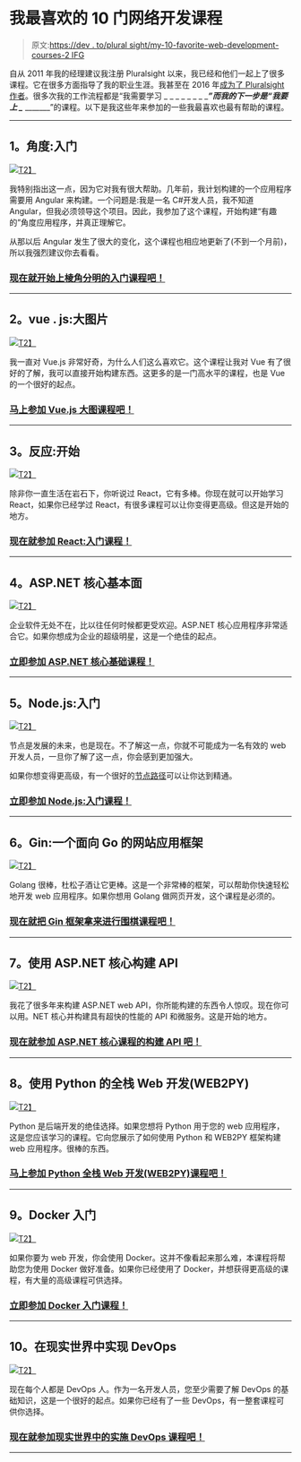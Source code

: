 # 我最喜欢的 10 门网络开发课程

> 原文:[https://dev . to/plural sight/my-10-favorite-web-development-courses-2 IFG](https://dev.to/pluralsight/my-10-favorite-web-development-courses-2ifg)

自从 2011 年我的经理建议我注册 Pluralsight 以来，我已经和他们一起上了很多课程。它在很多方面指导了我的职业生涯。我甚至在 2016 年[成为了 Pluralsight 作者](http://bit.ly/2lJ630g)。很多次我的工作流程都是“我需要学习 _ _ _ _ _ _ _ _***”而我的下一步是“我要上 _*** _______”的课程。以下是我这些年来参加的一些我最喜欢也最有帮助的课程。

* * *

## [](#1-angular-getting-started)1。角度:入门

[![](img/fdc0c7832c17d0918d8d0c72cabf62c9.png)T2】](http://bit.ly/2k1RW5S)

我特别指出这一点，因为它对我有很大帮助。几年前，我计划构建的一个应用程序需要用 Angular 来构建。一个问题是:我是一名 C#开发人员，我不知道 Angular，但我必须领导这个项目。因此，我参加了这个课程，开始构建“有趣的”角度应用程序，并真正理解它。

从那以后 Angular 发生了很大的变化，这个课程也相应地更新了(不到一个月前)，所以我强烈建议你去看看。

### [](#take-the-angular-getting-started-course-now)[现在就开始上棱角分明的入门课程吧！](http://bit.ly/2k1RW5S)

* * *

## 2。vue . js:大图片

[![](img/409b46436b67ae9e71a211ba351860b9.png)T2】](http://bit.ly/2lYwjUB)

我一直对 Vue.js 非常好奇，为什么人们这么喜欢它。这个课程让我对 Vue 有了很好的了解，我可以直接开始构建东西。这更多的是一门高水平的课程，也是 Vue 的一个很好的起点。

### [](#take-the-vuejs-big-picture-course-now)[马上参加 Vue.js 大图课程吧！](http://bit.ly/2k1RW5S)

* * *

## [](#3-react-getting-started)3。反应:开始

[![](img/3e72152c8eb6fbdb96f41353a1388788.png)T2】](http://bit.ly/2m3rzx9)

除非你一直生活在岩石下，你听说过 React，它有多棒。你现在就可以开始学习 React，如果你已经学过 React，有很多课程可以让你变得更高级。但这是开始的地方。

### [](#take-the-react-getting-started-course-now)[现在就参加 React:入门课程！](http://bit.ly/2m3rzx9)

* * *

## [](#4-aspnet-core-fundamentals)4。ASP.NET 核心基本面

[![](img/27c36531bdf41410c9403b62defa4cd0.png)T2】](http://bit.ly/2lYLFsd)

企业软件无处不在，比以往任何时候都更受欢迎。ASP.NET 核心应用程序非常适合它。如果你想成为企业的超级明星，这是一个绝佳的起点。

### [](#take-the-aspnet-core-fundamentals-course-now)[立即参加 ASP.NET 核心基础课程！](http://bit.ly/2lYLFsd)

* * *

## [](#5-nodejs-getting-started)5。Node.js:入门

[![](img/ff7ea570935386ffb9d25c90c256ab34.png)T2】](http://bit.ly/2lEpLKL)

节点是发展的未来，也是现在。不了解这一点，你就不可能成为一名有效的 web 开发人员，一旦你了解了这一点，你会感到更加强大。

如果你想变得更高级，有一个很好的[节点路径](http://bit.ly/2m3rSbh)可以让你达到精通。

### [](#take-the-nodejs-getting-started-course-now)[立即参加 Node.js:入门课程！](http://bit.ly/2lEpLKL)

* * *

## [](#6-gin-a-website-application-framework-for-go)6。Gin:一个面向 Go 的网站应用框架

[![](img/8d89b4cf84291ce3c321bc7a40f6c1da.png)T2】](http://bit.ly/2lIuA5D)

Golang 很棒，杜松子酒让它更棒。这是一个非常棒的框架，可以帮助你快速轻松地开发 web 应用程序。如果你想用 Golang 做网页开发，这个课程是必须的。

### [](#take-the-gin-framework-for-go-course-now)[现在就把 Gin 框架拿来进行围棋课程吧！](http://bit.ly/2lIuA5D)

* * *

## [](#7-building-an-api-with-aspnet-core)7。使用 ASP.NET 核心构建 API

[![](img/20acab3a1c5335783577b8c87febe739.png)T2】](http://bit.ly/2lYMfWV)

我花了很多年来构建 ASP.NET web API，你所能构建的东西令人惊叹。现在你可以用。NET 核心并构建具有超快的性能的 API 和微服务。这是开始的地方。

### [](#take-the-building-an-api-with-aspnet-core-course-now)[现在就参加 ASP.NET 核心课程的构建 API 吧！](http://bit.ly/2lYMfWV)

* * *

## [](#8-full-stack-web-development-with-python-web2py)8。使用 Python 的全栈 Web 开发(WEB2PY)

[![](img/e66c110920b742b80e970a16d5675665.png)T2】](http://bit.ly/2lCpEPS)

Python 是后端开发的绝佳选择。如果您想将 Python 用于您的 web 应用程序，这是您应该学习的课程。它向您展示了如何使用 Python 和 WEB2PY 框架构建 web 应用程序。很棒的东西。

### [](#take-the-full-stack-web-development-with-python-web2py-course-now)[马上参加 Python 全栈 Web 开发(WEB2PY)课程吧！](http://bit.ly/2lCpEPS)

* * *

## [](#9-getting-started-with-docker)9。Docker 入门

[![](img/48345cc6cf3b644c312f471c76522f0a.png)T2】](http://bit.ly/2lGCbly)

如果你要为 web 开发，你会使用 Docker。这并不像看起来那么难，本课程将帮助您为使用 Docker 做好准备。如果你已经使用了 Docker，并想获得更高级的课程，有大量的高级课程可供选择。

### [](#take-the-getting-started-with-docker-course-now)[立即参加 Docker 入门课程！](http://bit.ly/2lGCbly)

* * *

## [](#10-implementing-devops-in-the-real-world)10。在现实世界中实现 DevOps

[![](img/8b695654c037e20270f1c3d015b6b118.png)T2】](http://bit.ly/2m3sYnp)

现在每个人都是 DevOps 人。作为一名开发人员，您至少需要了解 DevOps 的基础知识，这是一个很好的起点。如果你已经有了一些 DevOps，有一整套课程可供你选择。

### [](#take-the-implementing-devops-in-the-real-world-course-now)[现在就参加现实世界中的实施 DevOps 课程吧！](http://bit.ly/2m3sYnp)

* * *